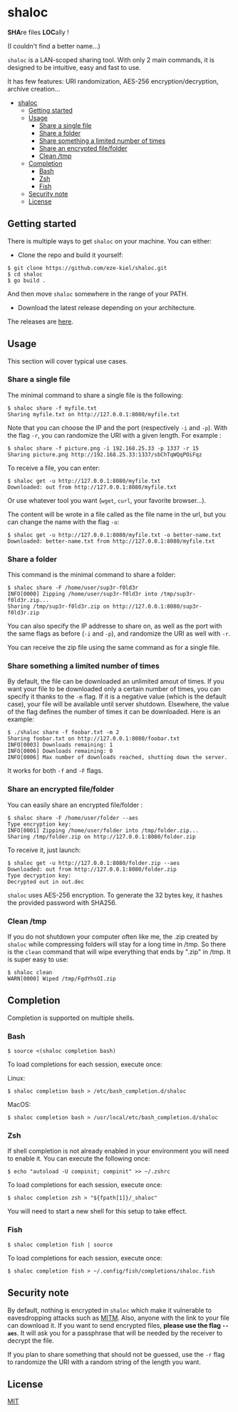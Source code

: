 # shaloc

**SHA**re files **LOC**ally !

(I couldn't find a better name...)

`shaloc` is a LAN-scoped sharing tool. With only 2 main commands, it is designed to be intuitive, easy and fast to use.

It has few features: URI randomization, AES-256 encryption/decryption, archive creation...

- [shaloc](#shaloc)
  - [Getting started](#getting-started)
  - [Usage](#usage)
    - [Share a single file](#share-a-single-file)
    - [Share a folder](#share-a-folder)
    - [Share something a limited number of times](#share-something-a-limited-number-of-times)
    - [Share an encrypted file/folder](#share-an-encrypted-filefolder)
    - [Clean /tmp](#clean-tmp)
  - [Completion](#completion)
    - [Bash](#bash)
    - [Zsh](#zsh)
    - [Fish](#fish)
  - [Security note](#security-note)
  - [License](#license)

## Getting started

There is multiple ways to get `shaloc` on your machine. You can either:

* Clone the repo and build it yourself:

```
$ git clone https://github.com/eze-kiel/shaloc.git
$ cd shaloc
$ go build .
```

And then move `shaloc` somewhere in the range of your PATH.

* Download the latest release depending on your architecture.

The releases are [here](https://github.com/eze-kiel/shaloc/releases).

## Usage

This section will cover typical use cases.

### Share a single file

The minimal command to share a single file is the following:

```
$ shaloc share -f myfile.txt
Sharing myfile.txt on http://127.0.0.1:8080/myfile.txt
```

Note that you can choose the IP and the port (respectively `-i` and `-p`). With the flag `-r`, you can randomize the URI with a given length. For example :

```
$ shaloc share -f picture.png -i 192.168.25.33 -p 1337 -r 15
Sharing picture.png http://192.168.25.33:1337/sbChTqWQqPOiFqz
```

To receive a file, you can enter:

```
$ shaloc get -u http://127.0.0.1:8080/myfile.txt
Downloaded: out from http://127.0.0.1:8080/myfile.txt
```

Or use whatever tool you want (`wget`, `curl`, your favorite browser...).

The content will be wrote in a file called as the file name in the url, but you can change the name with the flag `-o`:

```
$ shaloc get -u http://127.0.0.1:8080/myfile.txt -o better-name.txt
Downloaded: better-name.txt from http://127.0.0.1:8080/myfile.txt
```

### Share a folder

This command is the minimal command to share a folder:

```
$ shaloc share -F /home/user/sup3r-f0ld3r
INFO[0000] Zipping /home/user/sup3r-f0ld3r into /tmp/sup3r-f0ld3r.zip... 
Sharing /tmp/sup3r-f0ld3r.zip on http://127.0.0.1:8080/sup3r-f0ld3r.zip
```

You can also specify the IP addresse to share on, as well as the port with the same flags as before (`-i` and `-p`), and randomize the URI as well with `-r`.

You can receive the zip file using the same command as for a single file.

### Share something a limited number of times

By default, the file can be downloaded an unlimited amout of times. If you want your file to be downloaded only a certain number of times, you can specify it thanks to the `-m` flag. If it is a negative value (which is the default case), your file will be available until server shutdown. Elsewhere, the value of the flag defines the number of times it can be downloaded. Here is an example:

```
$ ./shaloc share -f foobar.txt -m 2
Sharing foobar.txt on http://127.0.0.1:8080/foobar.txt
INFO[0003] Downloads remaining: 1                       
INFO[0006] Downloads remaining: 0                       
INFO[0006] Max number of downloads reached, shutting down the server.
```

It works for both `-f` and `-F` flags.

### Share an encrypted file/folder

You can easily share an encrypted file/folder :

```
$ shaloc share -F /home/user/folder --aes
Type encryption key:
INFO[0001] Zipping /home/user/folder into /tmp/folder.zip... 
Sharing /tmp/folder.zip on http://127.0.0.1:8080/folder.zip
```

To receive it, just launch:

```
$ shaloc get -u http://127.0.0.1:8080/folder.zip --aes
Downloaded: out from http://127.0.0.1:8080/folder.zip
Type decryption key:
Decrypted out in out.dec
```

`shaloc` uses AES-256 encryption. To generate the 32 bytes key, it hashes the provided password with SHA256.

### Clean /tmp

If you do not shutdown your computer often like me, the .zip created by `shaloc` while compressing folders will stay for a long time in /tmp. So there is the `clean` command that will wipe everything that ends by ".zip" in /tmp. It is super easy to use:

```
$ shaloc clean
WARN[0000] Wiped /tmp/FgdYhsOI.zip
```

## Completion

Completion is supported on multiple shells.

### Bash

```
$ source <(shaloc completion bash)
```

To load completions for each session, execute once:

Linux:

```
$ shaloc completion bash > /etc/bash_completion.d/shaloc
```

MacOS:

```
$ shaloc completion bash > /usr/local/etc/bash_completion.d/shaloc
```

### Zsh

If shell completion is not already enabled in your environment you will need to enable it.  You can execute the following once:

```
$ echo "autoload -U compinit; compinit" >> ~/.zshrc
```

To load completions for each session, execute once:

```
$ shaloc completion zsh > "${fpath[1]}/_shaloc"
```

You will need to start a new shell for this setup to take effect.

### Fish

```
$ shaloc completion fish | source
```

To load completions for each session, execute once:

```
$ shaloc completion fish > ~/.config/fish/completions/shaloc.fish
```

## Security note

By default, nothing is encrypted in `shaloc` which make it vulnerable to eavesdropping attacks such as [MITM](https://en.wikipedia.org/wiki/Man-in-the-middle_attack). Also, anyone with the link to your file can download it. If you want to send encrypted files, **please use the flag `--aes`**. It will ask you for a passphrase that will be needed by the receiver to decrypt the file.

If you plan to share something that should not be guessed, use the `-r` flag to randomize the URI with a random string of the length you want.

## License

[MIT](https://choosealicense.com/licenses/mit/)